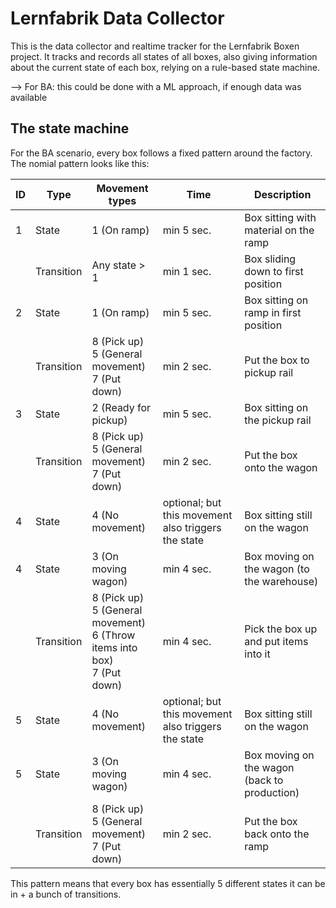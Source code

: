 # Lernfabrik Data Collector

This is the data collector and realtime tracker for the Lernfabrik Boxen project. It tracks and records all states of
all boxes, also giving information about the current state of each box, relying on a rule-based state machine.

--> For BA: this could be done with a ML approach, if enough data was available

## The state machine

For the BA scenario, every box follows a fixed pattern around the factory. The nomial pattern looks like this:

| ID  | Type       | Movement types                                                                     | Time                                                | Description                                  |
|-----|------------|------------------------------------------------------------------------------------|-----------------------------------------------------|----------------------------------------------|
| 1   | State      | 1 (On ramp)                                                                        | min 5 sec.                                          | Box sitting with material on the ramp        |
|     | Transition | Any state > 1                                                                      | min 1 sec.                                          | Box sliding down to first position           |
| 2   | State      | 1 (On ramp)                                                                        | min 5 sec.                                          | Box sitting on ramp in first position        |
|     | Transition | 8 (Pick up)<br/>5 (General movement)<br/>7 (Put down)                              | min 2 sec.                                          | Put the box to pickup rail                   |
| 3   | State      | 2 (Ready for pickup)                                                               | min 5 sec.                                          | Box sitting on the pickup rail               |
|     | Transition | 8 (Pick up)<br/>5 (General movement)<br/>7 (Put down)                              | min 2 sec.                                          | Put the box onto the wagon                   |
| 4   | State      | 4 (No movement)                                                                    | optional; but this movement also triggers the state | Box sitting still on the wagon               |
| 4   | State      | 3 (On moving wagon)                                                                | min 4 sec.                                          | Box moving on the wagon (to the warehouse)   |
|     | Transition | 8 (Pick up)<br/>5 (General movement)<br/>6 (Throw items into box)<br/>7 (Put down) | min 4 sec.                                          | Pick the box up and put items into it        |
| 5   | State      | 4 (No movement)                                                                    | optional; but this movement also triggers the state | Box sitting still on the wagon               |
| 5   | State      | 3 (On moving wagon)                                                                | min 4 sec.                                          | Box moving on the wagon (back to production) |
|     | Transition | 8 (Pick up)<br/>5 (General movement)<br/>7 (Put down)                              | min 2 sec.                                          | Put the box back onto the ramp               |

This pattern means that every box has essentially 5 different states it can be in + a bunch of transitions.
